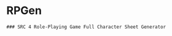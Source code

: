 # RPGen
~~~~~~~~~~~~~~~~~~~~~~~~~~~~~~~~~~~~~~~~~~~~~~~~~~~~~~~~~~~~~~~~~~~
### SRC 4 Role-Playing Game Full Character Sheet Generator

